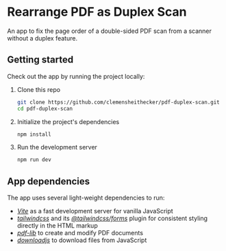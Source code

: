 # Rearrange PDF as Duplex Scan

An app to fix the page order of a double-sided PDF scan from a scanner without a duplex feature.

## Getting started

Check out the app by running the project locally:

1. Clone this repo

    ```sh
    git clone https://github.com/clemensheithecker/pdf-duplex-scan.git
    cd pdf-duplex-scan
    ```

2. Initialize the project's dependencies

    ```sh
    npm install
    ```

3. Run the development server

    ```sh
    npm run dev
    ```

## App dependencies

The app uses several light-weight dependencies to run:

- *[Vite](https://vitejs.dev)* as a fast development server for vanilla JavaScript
- *[tailwindcss](https://tailwindcss.com)* and its *[@tailwindcss/forms](https://github.com/tailwindlabs/tailwindcss-forms)* plugin for consistent styling directly in the HTML markup
- *[pdf-lib](https://pdf-lib.js.org/)* to create and modify PDF documents
- *[downloadjs](http://danml.com/download.html)* to download files from JavaScript
